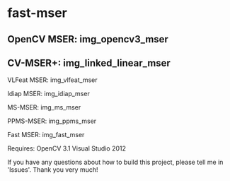 # fast-mser


## OpenCV MSER: img_opencv3_mser

## CV-MSER+: img_linked_linear_mser

VLFeat MSER: img_vlfeat_mser

Idiap MSER: img_idiap_mser

MS-MSER: img_ms_mser

PPMS-MSER: img_ppms_mser

Fast MSER: img_fast_mser


Requires:
OpenCV 3.1
Visual Studio 2012

If you have any questions about how to build this project, please tell me in 'Issues'.
Thank you very much!

